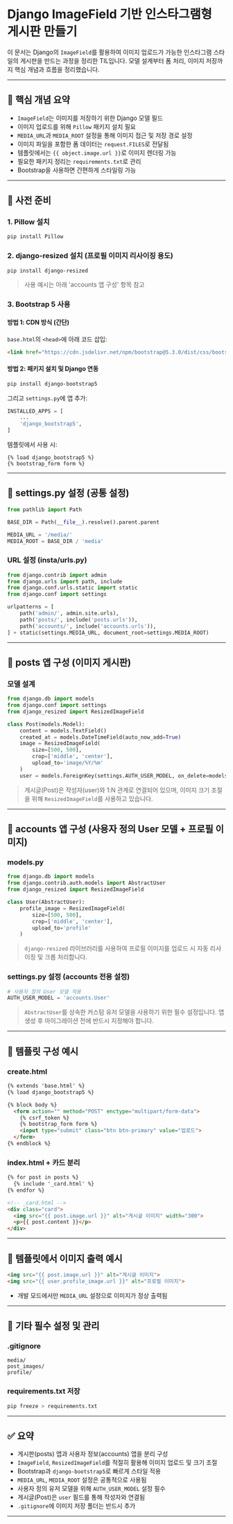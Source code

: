 # Django ImageField 기반 인스타그램형 게시판 만들기

이 문서는 Django의 `ImageField`를 활용하여 이미지 업로드가 가능한 인스타그램 스타일의 게시판을 만드는 과정을 정리한 TIL입니다. 모델 설계부터 폼 처리, 이미지 저장까지 핵심 개념과 흐름을 정리했습니다.

---

## 🔹 핵심 개념 요약

- `ImageField`는 이미지를 저장하기 위한 Django 모델 필드
- 이미지 업로드를 위해 `Pillow` 패키지 설치 필요
- `MEDIA_URL`과 `MEDIA_ROOT` 설정을 통해 이미지 접근 및 저장 경로 설정
- 이미지 파일을 포함한 폼 데이터는 `request.FILES`로 전달됨
- 템플릿에서는 `{{ object.image.url }}`로 이미지 렌더링 가능
- 필요한 패키지 정리는 `requirements.txt`로 관리
- Bootstrap을 사용하면 간편하게 스타일링 가능

---

## 🔹 사전 준비

### 1. Pillow 설치
```bash
pip install Pillow
```

### 2. django-resized 설치 (프로필 이미지 리사이징 용도)
```bash
pip install django-resized
```
> 사용 예시는 아래 'accounts 앱 구성' 항목 참고

### 3. Bootstrap 5 사용
#### 방법 1: CDN 방식 (간단)
`base.html`의 `<head>`에 아래 코드 삽입:
```html
<link href="https://cdn.jsdelivr.net/npm/bootstrap@5.3.0/dist/css/bootstrap.min.css" rel="stylesheet">
```

#### 방법 2: 패키지 설치 및 Django 연동
```bash
pip install django-bootstrap5
```
그리고 `settings.py`에 앱 추가:
```python
INSTALLED_APPS = [
    ...
    'django_bootstrap5',
]
```

템플릿에서 사용 시:
```django
{% load django_bootstrap5 %}
{% bootstrap_form form %}
```

---

## 🔹 settings.py 설정 (공통 설정)
```python
from pathlib import Path

BASE_DIR = Path(__file__).resolve().parent.parent

MEDIA_URL = '/media/'
MEDIA_ROOT = BASE_DIR / 'media'
```

### URL 설정 (insta/urls.py)
```python
from django.contrib import admin
from django.urls import path, include
from django.conf.urls.static import static
from django.conf import settings

urlpatterns = [
    path('admin/', admin.site.urls),
    path('posts/', include('posts.urls')),
    path('accounts/', include('accounts.urls')),
] + static(settings.MEDIA_URL, document_root=settings.MEDIA_ROOT)
```

---

## 🔹 posts 앱 구성 (이미지 게시판)

### 모델 설계
```python
from django.db import models
from django.conf import settings
from django_resized import ResizedImageField

class Post(models.Model):
    content = models.TextField()
    created_at = models.DateTimeField(auto_now_add=True)
    image = ResizedImageField(
        size=[500, 500],
        crop=['middle', 'center'],
        upload_to='image/%Y/%m'
    )
    user = models.ForeignKey(settings.AUTH_USER_MODEL, on_delete=models.CASCADE)
```

> 게시글(Post)은 작성자(user)와 1:N 관계로 연결되어 있으며, 이미지 크기 조절을 위해 `ResizedImageField`를 사용하고 있습니다.

---

## 🔹 accounts 앱 구성 (사용자 정의 User 모델 + 프로필 이미지)

### models.py
```python
from django.db import models
from django.contrib.auth.models import AbstractUser
from django_resized import ResizedImageField

class User(AbstractUser):
    profile_image = ResizedImageField(
        size=[500, 500],
        crop=['middle', 'center'],
        upload_to='profile'
    )
```
> `django-resized` 라이브러리를 사용하여 프로필 이미지를 업로드 시 자동 리사이징 및 크롭 처리합니다.

### settings.py 설정 (accounts 전용 설정)
```python
# 사용자 정의 User 모델 적용
AUTH_USER_MODEL = 'accounts.User'
```
> `AbstractUser`를 상속한 커스텀 유저 모델을 사용하기 위한 필수 설정입니다. 앱 생성 후 마이그레이션 전에 반드시 지정해야 합니다.

---

## 🔹 템플릿 구성 예시

### create.html
```html
{% extends 'base.html' %}
{% load django_bootstrap5 %}

{% block body %}
  <form action="" method="POST" enctype="multipart/form-data">
    {% csrf_token %}
    {% bootstrap_form form %}
    <input type="submit" class="btn btn-primary" value="업로드">
  </form>
{% endblock %}
```

### index.html + 카드 분리
```html
{% for post in posts %}
  {% include '_card.html' %}
{% endfor %}
```

```html
<!-- _card.html -->
<div class="card">
  <img src="{{ post.image.url }}" alt="게시글 이미지" width="300">
  <p>{{ post.content }}</p>
</div>
```

---

## 🔹 템플릿에서 이미지 출력 예시
```html
<img src="{{ post.image.url }}" alt="게시글 이미지">
<img src="{{ user.profile_image.url }}" alt="프로필 이미지">
```
- 개발 모드에서만 `MEDIA_URL` 설정으로 이미지가 정상 출력됨

---

## 🔹 기타 필수 설정 및 관리

### .gitignore
```gitignore
media/
post_images/
profile/
```

### requirements.txt 저장
```bash
pip freeze > requirements.txt
```

---

## ✅ 요약

- 게시판(posts) 앱과 사용자 정보(accounts) 앱을 분리 구성
- `ImageField`, `ResizedImageField`를 적절히 활용해 이미지 업로드 및 크기 조절
- Bootstrap과 `django-bootstrap5`로 빠르게 스타일 적용
- `MEDIA_URL`, `MEDIA_ROOT` 설정은 공통적으로 사용됨
- 사용자 정의 유저 모델을 위해 `AUTH_USER_MODEL` 설정 필수
- 게시글(Post)은 `user` 필드를 통해 작성자와 연결됨
- `.gitignore`에 이미지 저장 폴더는 반드시 추가

---

